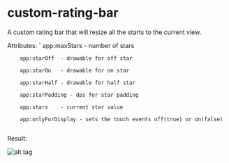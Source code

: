 custom-rating-bar
=================

A custom rating bar that will resize all the starts to the current view.

Attributes:
`
        app:maxStars - number of stars   

        app:starOff  - drawable for off star
        
        app:starOn   - drawable for on star

        app:starHalf - drawable for half star
        
        app:starPadding - dps for star padding
        
        app:stars    - current star value
        
        app:onlyForDisplay - sets the touch events off(true) or on(false)
        `
        
        
        
Result:

![alt tag](https://raw.githubusercontent.com/kanytu/custom-rating-bar/master/readme/example.gif)

